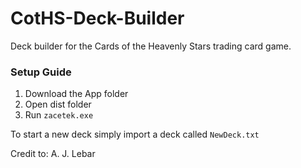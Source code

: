 # CotHS-Deck-Builder
Deck builder for the Cards of the Heavenly Stars trading card game.

### Setup Guide

1. Download the App folder
2. Open dist folder
3. Run `zacetek.exe`

To start a new deck simply import a deck called `NewDeck.txt`

Credit to: A. J. Lebar
